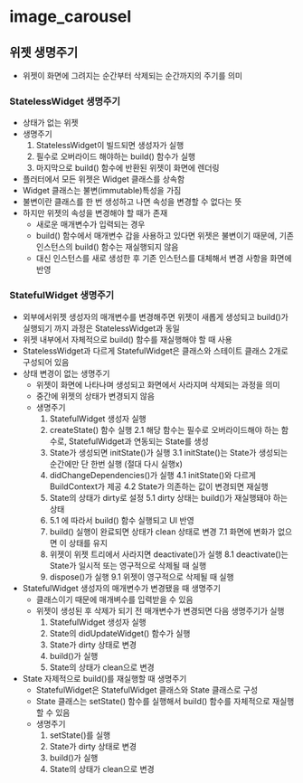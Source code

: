 # image_carousel

## 위젯 생명주기
- 위젯이 화면에 그려지는 순간부터 삭제되는 순간까지의 주기를 의미
### StatelessWidget 생명주기
- 상태가 없는 위젯
- 생명주기
  1. StatelessWidget이 빌드되면 생성자가 실행
  2. 필수로 오버라이드 해야하는 build() 함수가 실행
  3. 마지막으로 build() 함수에 반환된 위젯이 화면에 렌더링
- 플러터에서 모든 위젯은 Widget 클래스를 상속함
- Widget 클래스는 불변(immutable)특성을 가짐
- 불변이란 클래스를 한 번 생성하고 나면 속성을 변경할 수 없다는 뜻
- 하지만 위젯의 속성을 변경해야 할 때가 존재
  - 새로운 매개변수가 입력되는 경우
  - build() 함수에서 매개변수 갑을 사용하고 있다면 위젯은 불변이기 때문에, 기존 인스턴스의 build() 함수는 재실행되지 않음
  - 대신 인스턴스를 새로 생성한 후 기존 인스턴스를 대체해서 변경 사항을 화면에 반영
### StatefulWidget 생명주기
- 외부에서위젯 생성자의 매개변수를 변경해주면 위젯이 새롭게 생성되고 build()가 실행되기 까지 과정은 StatelessWidget과 동일
- 위젯 내부에서 자체적으로 build() 함수를 재실행해야 할 때 사용
- StatelessWidget과 다르게 StatefulWidget은 클래스와 스테이트 클래스 2개로 구성되어 있음
- 상태 변경이 없는 생명주기
  - 위젯이 화면에 나타나며 생성되고 화면에서 사라지며 삭제되는 과정을 의미
  - 중간에 위젯의 상태가 변경되지 않음
  - 생명주기
    1. StatefulWidget 생성자 실행
    2. createState() 함수 실행
       2.1 해당 함수는 필수로 오버라이드해야 하는 함수로, StatefulWidget과 연동되는 State를 생성
    3. State가 생성되면 initState()가 실행
       3.1 initState()는 State가 생성되는 순간에만 단 한번 실행 (절대 다시 실행x)
    4. didChangeDependencies()가 실행
       4.1 initState()와 다르게 BuildContext가 제공
       4.2 State가 의존하는 값이 변경되면 재실행
    5. State의 상태가 dirty로 설정
       5.1 dirty 상태는 build()가 재실행돼야 하는 상태
    6. 5.1 에 따라서 build() 함수 실행되고 UI 반영
    7. build() 실행이 완료되면 상태가 clean 상태로 변경
       7.1 화면에 변화가 없으면 이 상태를 유지
    8. 위젯이 위젯 트리에서 사라지면 deactivate()가 실행
       8.1 deactivate()는 State가 일시적 또는 영구적으로 삭제될 때 실행
    9. dispose()가 실행
        9.1 위젯이 영구적으로 삭제될 때 실행
- StatefulWidget 생성자의 매개변수가 변경됐을 때 생명주기
  - 클래스이기 때문에 매개벼수를 입력받을 수 있음
  - 위젯이 생성된 후 삭제가 되기 전 매개변수가 변경되면 다음 생명주기가 실행
    1. StatefulWidget 생성자 실행
    2. State의 didUpdateWidget() 함수가 실행
    3. State가 dirty 상태로 변경
    4. build()가 실행
    5. State의 상태가 clean으로 변경
- State 자제적으로 build()를 재실행할 때 생명주기
  - StatefulWidget은 StatefulWidget 클래스와 State 클래스로 구성
  - State 클래스는 setState() 함수를 실행해서 build() 함수를 자체적으로 재실행 할 수 있음
  - 생명주기
    1. setState()를 실행
    2. State가 dirty 상태로 변경
    3. build()가 실행
    4. State의 상태가 clean으로 변경

    
